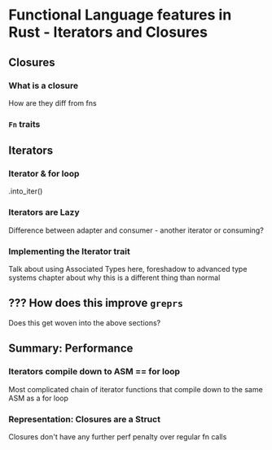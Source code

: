 # Functional Language features in Rust - Iterators and Closures

## Closures

### What is a closure

How are they diff from fns

### `Fn` traits

## Iterators

### Iterator & for loop

.into_iter()

### Iterators are Lazy

Difference between adapter and consumer - another iterator or consuming?

### Implementing the Iterator trait

Talk about using Associated Types here, foreshadow to advanced type systems
chapter about why this is a different thing than normal

## ??? How does this improve `greprs`

Does this get woven into the above sections?

## Summary: Performance

### Iterators compile down to ASM == for loop

Most complicated chain of iterator functions that compile down to the same ASM as a for loop

### Representation: Closures are a Struct

Closures don't have any further perf penalty over regular fn calls


